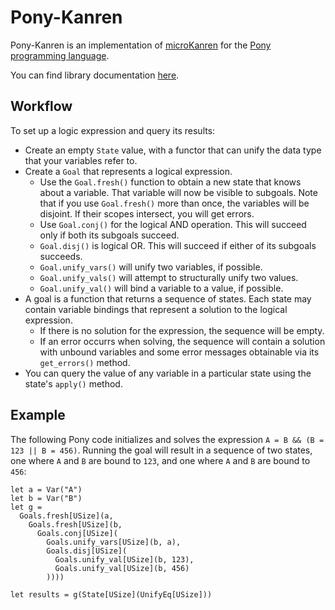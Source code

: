 # Pony-Kanren

Pony-Kanren is an implementation of [microKanren](http://minikanren.org/) for
the [Pony programming language](https://www.ponylang.org).

You can find library documentation
[here](http://kulibali.github.io/pony-kanren/kanren--index/).

## Workflow

To set up a logic expression and query its results:

- Create an empty `State` value, with a functor that can unify the data type
  that your variables refer to.
- Create a `Goal` that represents a logical expression.
  - Use the `Goal.fresh()` function to obtain a new state that knows about a
    variable.  That variable will now be visible to subgoals.  Note that if you
    use `Goal.fresh()` more than once, the variables will be disjoint.  If their
    scopes intersect, you will get errors.
  - Use `Goal.conj()` for the logical AND operation.  This will succeed only if
    both its subgoals succeed.
  - `Goal.disj()` is logical OR.  This will succeed if either of its subgoals
    succeeds.
  - `Goal.unify_vars()` will unify two variables, if possible.
  - `Goal.unify_vals()` will attempt to structurally unify two values.
  - `Goal.unify_val()` will bind a variable to a value, if possible.
- A goal is a function that returns a sequence of states.  Each state may contain
  variable bindings that represent a solution to the logical expression.
  - If there is no solution for the expression, the sequence will be empty.
  - If an error occurrs when solving, the sequence will contain a solution with
    unbound variables and some error messages obtainable via its `get_errors()`
    method.
- You can query the value of any variable in a particular state using the
  state's `apply()` method.

## Example

The following Pony code initializes and solves the expression
`A = B && (B = 123 || B = 456)`.  Running the goal will result in a sequence of
two states, one where `A` and `B` are bound to `123`, and one where `A` and `B`
are bound to `456`:

```pony
let a = Var("A")
let b = Var("B")
let g =
  Goals.fresh[USize](a,
    Goals.fresh[USize](b,
      Goals.conj[USize](
        Goals.unify_vars[USize](b, a),
        Goals.disj[USize](
          Goals.unify_val[USize](b, 123),
          Goals.unify_val[USize](b, 456)
        ))))

let results = g(State[USize](UnifyEq[USize]))
```
